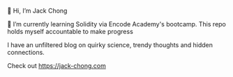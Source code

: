 👋 Hi, I’m Jack Chong

🌱 I’m currently learning Solidity via Encode Academy's bootcamp. This repo holds myself accountable to make progress

I have an unfiltered blog on quirky science, trendy thoughts and hidden connections. 

Check out https://jack-chong.com 

